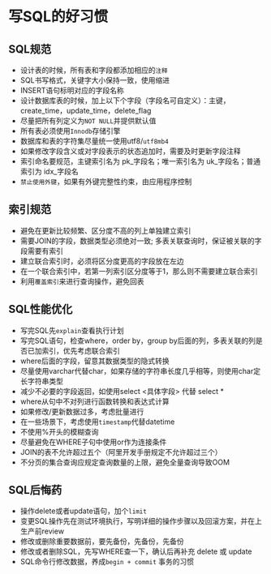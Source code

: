 # 写SQL的好习惯

## SQL规范

- 设计表的时候，所有表和字段都添加相应的`注释`
- SQL书写格式，关键字大小保持一致，使用缩进
- INSERT语句标明对应的字段名称
- 设计数据库表的时候，加上以下个字段（字段名可自定义）：主键，create_time，update_time，delete_flag
- 尽量把所有列定义为`NOT NULL`并提供默认值
- 所有表必须使用`Innodb`存储引擎
- 数据库和表的字符集尽量统一使用utf8/`utf8mb4`
- 如果修改字段含义或对字段表示的状态追加时，需要及时更新字段注释
- 索引命名要规范，主键索引名为 pk_字段名；唯一索引名为 uk_字段名；普通索引为 idx_字段名
- `禁止使用外键`，如果有外键完整性约束，由应用程序控制

## 索引规范

- 避免在更新比较频繁、区分度不高的列上单独建立索引 
- 需要JOIN的字段，数据类型必须绝对一致; 多表关联查询时，保证被关联的字段需要有索引 
- 建立联合索引时，必须将区分度更高的字段放在左边 
- 在一个联合索引中，若第一列索引区分度等于1，那么则不需要建立联合索引 
- 利用`覆盖索引`来进行查询操作，避免回表 

## SQL性能优化

- 写完SQL先`explain`查看执行计划
- 写完SQL语句，检查where，order by，group by后面的列，多表关联的列是否已加索引，优先考虑联合索引
- where后面的字段，留意其数据类型的隐式转换
- 尽量使用varchar代替char，如果存储的字符串长度几乎相等，则使用char定长字符串类型 
- 减少不必要的字段返回，如使用select <具体字段> 代替 select *
- where从句中不对列进行函数转换和表达式计算 
- 如果修改/更新数据过多，考虑批量进行 
- 在一些场景下，考虑使用`timestamp`代替datetime
- 不使用%开头的模糊查询 
- 尽量避免在WHERE子句中使用or作为连接条件 
- JOIN的表不允许超过五个（阿里开发手册规定不允许超过三个） 
- 不分页的集合查询应规定查询数量的上限，避免全量查询导致OOM

## SQL后悔药

- 操作delete或者update语句，加个`limit`
- 变更SQL操作先在测试环境执行，写明详细的操作步骤以及回滚方案，并在上生产前review
- 修改或删除重要数据前，要先备份，先备份，先备份  
- 修改或者删除SQL，先写WHERE查一下，确认后再补充 delete 或 update
- SQL命令行修改数据，养成`begin + commit` 事务的习惯